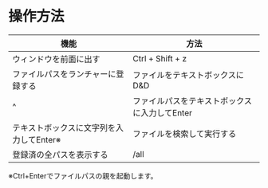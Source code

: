 # 操作方法

| 機能 | 方法 |
| --- | --- |
|ウィンドウを前面に出す|Ctrl + Shift + z|
|ファイルパスをランチャーに登録する|ファイルをテキストボックスにD&D| 
|^|ファイルパスをテキストボックスに入力してEnter| 
|テキストボックスに文字列を入力してEnter※|ファイルを検索して実行する| 
|登録済の全パスを表示する|/all|

※Ctrl+Enterでファイルパスの親を起動します。

